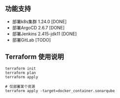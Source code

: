 
## 功能支持 

- 部署k8s集群 1.24.0 [DONE]
- 部署ArgoCD 2.6.7  [DONE]
- 部署Jenkins 2.415-jdk11 [DONE]
- 部署GitLab [TODO]


## Terraform 使用说明

```
terraform init
terraform plan
terraform apply 

# 仅部署某个资源   
terraform apply -target=docker_container.sonarqube 
````
